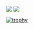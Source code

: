 <span><img align="center" src="https://github-readme-stats.vercel.app/api?username=himanakuroneko&count_private=true&show_icons=true&&theme=onedark" /></span>
<span><img align="center" src="https://github-readme-stats.vercel.app/api/top-langs/?username=himanakuroneko&theme=onedark&layout=compact" /></span>

[![trophy](https://github-profile-trophy.vercel.app/?username=himanakuroneko&theme=onedark&rank=SECRET,SSS,SS,S,AAA,AA,A)](https://github.com/ryo-ma/github-profile-trophy)
